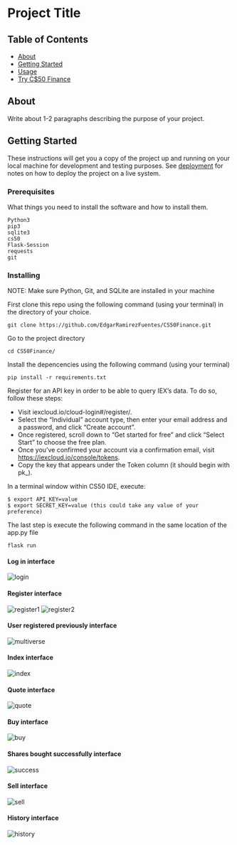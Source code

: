 # Project Title

## Table of Contents

- [About](#about)
- [Getting Started](#getting_started)
- [Usage](#usage)
- [Try C$50 Finance](https://cs50-finance-earf.herokuapp.com/)

## About <a name = "about"></a>

Write about 1-2 paragraphs describing the purpose of your project.

## Getting Started <a name = "getting_started"></a>

These instructions will get you a copy of the project up and running on your local machine for development and testing purposes. See [deployment](#deployment) for notes on how to deploy the project on a live system.

### Prerequisites

What things you need to install the software and how to install them.

```
Python3
pip3
sqlite3
cs50
Flask-Session
requests
git
```

### Installing

NOTE: Make sure Python, Git, and SQLite are installed in your machine  

First clone this repo using the following command (using your terminal) in the directory of your choice.
```
git clone https://github.com/EdgarRamirezFuentes/CS50Finance.git
```

Go to the project directory
```
cd CS50Finance/
```

Install the depencencies using the following command (using your terminal)
```
pip install -r requirements.txt
```

Register for an API key in order to be able to query IEX’s data. To do so, follow these steps:

- Visit iexcloud.io/cloud-login#/register/.
- Select the “Individual” account type, then enter your email address and a password, and click “Create account”.
- Once registered, scroll down to “Get started for free” and click “Select Start” to choose the free plan.
- Once you’ve confirmed your account via a confirmation email, visit https://iexcloud.io/console/tokens.
- Copy the key that appears under the Token column (it should begin with pk_).

In a terminal window within CS50 IDE, execute:
```
$ export API_KEY=value
$ export SECRET_KEY=value (this could take any value of your preference)
```

The last step is execute the following command in the same location of the app.py file

```
flask run
```

#### Log in interface
![login](./README_FILES/login.png)

#### Register interface
![register1](./README_FILES/register_normal.png)
![register2](./README_FILES/register.png)

#### User registered previously interface
![multiverse](./README_FILES/repeated_username.png)

#### Index interface
![index](./README_FILES/index.png)

#### Quote interface
![quote](./README_FILES/quote.png)

#### Buy interface
![buy](./README_FILES/buy.png)

#### Shares bought successfully interface
![success](./README_FILES/buy_success.png)

#### Sell interface
![sell](./README_FILES/sell.png)

#### History interface
![history](./README_FILES/history.png)

